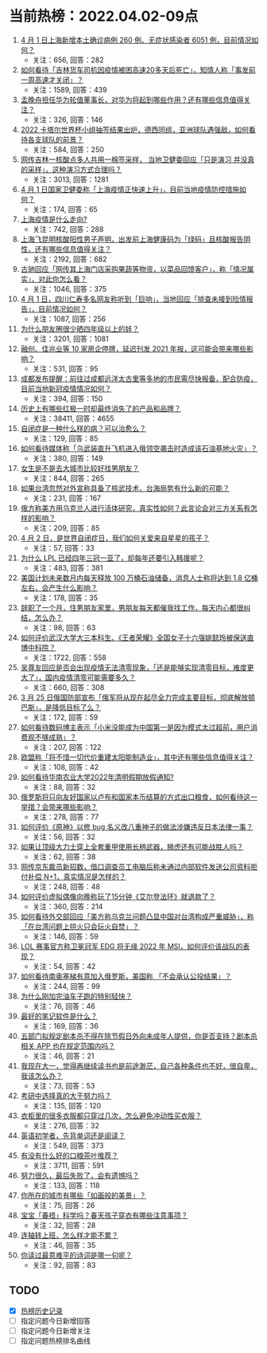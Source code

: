 # 当前热榜：2022.04.02-09点
1. [4 月 1 日上海新增本土确诊病例 260 例、无症状感染者 6051 例，目前情况如何？](https://www.zhihu.com/question/525540509)
    * 关注：656, 回答：282
2. [如何看待「吉林货车司机因疫情被困高速20多天后死亡」，知情人称「事发前一周高速才关闭」？](https://www.zhihu.com/question/525460645)
    * 关注：1589, 回答：439
3. [孟晚舟担任华为轮值董事长，对华为将起到哪些作用？还有哪些信息值得关注？](https://www.zhihu.com/question/525502801)
    * 关注：326, 回答：146
4. [2022 卡塔尔世界杯小组抽签结果出炉，德西同组，亚洲球队遇强敌，如何看待各支球队的前景？](https://www.zhihu.com/question/525519040)
    * 关注：584, 回答：250
5. [网传吉林一核酸点多人共用一棉签采样， 当地卫健委回应「只是演习 并没真的采样」，这种演习方式合理吗？](https://www.zhihu.com/question/525400659)
    * 关注：3013, 回答：1281
6. [4 月 1 日国家卫健委称「上海疫情正快速上升」，目前当地疫情防控措施如何？](https://www.zhihu.com/question/525452191)
    * 关注：174, 回答：65
7. [上海疫情是什么走向?](https://www.zhihu.com/question/524739674)
    * 关注：742, 回答：288
8. [上海飞昆明核酸阳性男子声明，出发前上海健康码为「绿码」且核酸报告阴性，还有哪些信息值得关注？](https://www.zhihu.com/question/525211417)
    * 关注：2192, 回答：682
9. [古驰回应「网传其上海门店采购果蔬等物资，以菜品回馈客户」，称「情况属实」，对此你怎么看？](https://www.zhihu.com/question/525407075)
    * 关注：1046, 回答：375
10. [4 月 1 日，四川仁寿多名网友称听到「巨响」，当地回应「排查未接到险情报告」，目前情况如何？](https://www.zhihu.com/question/525417152)
    * 关注：1087, 回答：256
11. [为什么朋友圈很少晒四年级以上的娃？](https://www.zhihu.com/question/462953490)
    * 关注：3201, 回答：1081
12. [融创、佳兆业等 10 家房企停牌，延迟刊发 2021 年报，这可能会带来哪些影响？](https://www.zhihu.com/question/525393623)
    * 关注：531, 回答：95
13. [成都发布提醒：前往过成都远洋太古里等多地的市民需尽快报备，配合防疫，目前当地新冠疫情情况如何？](https://www.zhihu.com/question/525438958)
    * 关注：394, 回答：150
14. [历史上有哪些红极一时却最终消失了的产品和品牌？](https://www.zhihu.com/question/29228007)
    * 关注：38411, 回答：4655
15. [自闭症是一种什么样的病？可以治愈么？](https://www.zhihu.com/question/496772360)
    * 关注：129, 回答：85
16. [如何看待媒体称「乌武装直升飞机进入俄领空袭击时造成该石油基地火灾」？](https://www.zhihu.com/question/525411539)
    * 关注：380, 回答：149
17. [女生是不是去大城市比较好找男朋友？](https://www.zhihu.com/question/268150857)
    * 关注：844, 回答：265
18. [如果台湾忽然对外宣称具备了核武技术，台海局势有什么新的可能？](https://www.zhihu.com/question/42455396)
    * 关注：231, 回答：167
19. [俄方称美方用乌克兰人进行活体研究，真实性如何？此言论会对三方关系有怎样的影响？](https://www.zhihu.com/question/525473955)
    * 关注：209, 回答：85
20. [4 月 2 日，是世界自闭症日，我们如何关爱来自星星的孩子？](https://www.zhihu.com/question/525241089)
    * 关注：57, 回答：33
21. [为什么 LPL 已经四年三冠一亚了，却每年还要引入韩援呢？](https://www.zhihu.com/question/517804099)
    * 关注：483, 回答：381
22. [美国计划未来数月内每天释放 100 万桶石油储备，消息人士称将达到 1.8 亿桶左右，会产生什么影响？](https://www.zhihu.com/question/525226707)
    * 关注：178, 回答：35
23. [辞职了一个月，住男朋友家里，男朋友每天都催我找工作，每天内心都很纠结，怎么办？](https://www.zhihu.com/question/525129034)
    * 关注：98, 回答：63
24. [如何评价武汉大学大三本科生、《王者荣耀》全国女子十六强姚懿玲被保送直博中科院？](https://www.zhihu.com/question/525038100)
    * 关注：1722, 回答：558
25. [吴尊友回应是否会出现疫情无法清零现象，「还是能够实现清零目标，难度更大了」，国内疫情清零可能需要多久？](https://www.zhihu.com/question/525423112)
    * 关注：660, 回答：308
26. [3 月 25 日俄国防部宣布「俄军将从现在起尽全力完成主要目标，彻底解放顿巴斯」，是降低目标了么？](https://www.zhihu.com/question/524437597)
    * 关注：172, 回答：59
27. [如何看待数码博主表示「小米没能成为中国第一是因为模式太过超前，用户消费观不够成熟」？](https://www.zhihu.com/question/525383636)
    * 关注：207, 回答：122
28. [欧盟称「将不惜一切代价重建太阳能制造业」，其中还有哪些信息值得关注？](https://www.zhihu.com/question/525269748)
    * 关注：108, 回答：42
29. [如何看待华南农业大学2022年清明假期放假通知?](https://www.zhihu.com/question/525311402)
    * 关注：88, 回答：32
30. [俄罗斯将只向友好国家以卢布和国家本币结算的方式出口粮食，如何看待这一举措？会带来哪些影响？](https://www.zhihu.com/question/525408564)
    * 关注：278, 回答：77
31. [如何评价《原神》以修 bug 名义改八重神子的做法涉嫌违反日本法律一事？](https://www.zhihu.com/question/525366357)
    * 关注：56, 回答：32
32. [如果让顶级大力士穿上全套重甲使用长柄武器，狮虎还有可能战胜人吗？](https://www.zhihu.com/question/523164547)
    * 关注：62, 回答：38
33. [网传京东裁员新招数，借口调查员工电脑后称未通过内部软件发送公司资料拒付补偿 N+1，真实情况是怎样的？](https://www.zhihu.com/question/524971031)
    * 关注：248, 回答：48
34. [如何评价虚拟偶像向晚称玩了15分钟《艾尔登法环》就退款了？](https://www.zhihu.com/question/519814445)
    * 关注：360, 回答：214
35. [如何看待外交部回应「美方称乌克兰问题凸显中国对台湾构成严重威胁」，称「在台湾问题上拱火只会玩火自焚」？](https://www.zhihu.com/question/524617588)
    * 关注：146, 回答：59
36. [LOL 赛事官方称卫冕冠军 EDG 将无缘 2022 年 MSI，如何评价该战队的表现？](https://www.zhihu.com/question/524966748)
    * 关注：54, 回答：42
37. [如何看待南奥塞梯有意加入俄罗斯，美国称 「不会承认公投结果」？](https://www.zhihu.com/question/525193864)
    * 关注：244, 回答：99
38. [为什么刚加完油车子跑的特别轻快？](https://www.zhihu.com/question/65337634)
    * 关注：76, 回答：46
39. [最好的笔记软件是什么？](https://www.zhihu.com/question/499028200)
    * 关注：169, 回答：36
40. [五部门拟规定剧本杀不得在除节假日外向未成年人提供，你是否支持？剧本杀相关 APP 也在规定范围内吗？](https://www.zhihu.com/question/525471063)
    * 关注：46, 回答：21
41. [我现在大一，觉得再继续读书也是前途渺茫，自己各种条件也不好，很自卑，我该怎么办？](https://www.zhihu.com/question/525404730)
    * 关注：73, 回答：53
42. [考研中选择真的大于努力吗？](https://www.zhihu.com/question/524044951)
    * 关注：135, 回答：120
43. [衣柜里的很多衣服都只穿过几次，怎么避免冲动性买衣服？](https://www.zhihu.com/question/21850167)
    * 关注：276, 回答：32
44. [英语初学者，先背单词还是阅读？](https://www.zhihu.com/question/428217587)
    * 关注：549, 回答：373
45. [有没有什么好的口粮茶叶推荐？](https://www.zhihu.com/question/373555141)
    * 关注：3711, 回答：591
46. [努力很久，最后失败了，会有遗憾吗？](https://www.zhihu.com/question/525071830)
    * 关注：133, 回答：118
47. [你所在的城市有哪些「如画般的美景」？](https://www.zhihu.com/question/523593978)
    * 关注：75, 回答：26
48. [宝宝「春捂」科学吗？春天孩子穿衣有哪些注意事项？](https://www.zhihu.com/question/521099665)
    * 关注：32, 回答：28
49. [连轴转上班，怎么样才能不累？](https://www.zhihu.com/question/519938533)
    * 关注：46, 回答：35
50. [你读过最意难平的诗词是哪一句呢？](https://www.zhihu.com/question/524945413)
    * 关注：92, 回答：83
## TODO
* [x] [热榜历史记录](hot_history/AllHot.md)
* [ ] 指定问题今日新增回答
* [ ] 指定问题今日新增关注
* [ ] 指定问题热榜排名曲线
